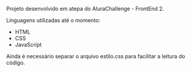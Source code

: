 Projeto desenvolvido em atepa do AluraChallenge - FrontEnd 2.


Linguagens utilizadas até o momento:

- HTML
- CSS
- JavaScript

Ainda é necessário separar o arquivo estilo.css para facilitar a leitura do código.
